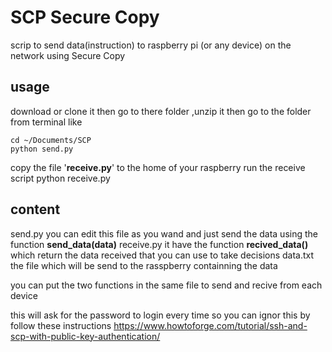 # SCP Secure Copy

scrip to send data(instruction) to raspberry pi (or any device) on the  network using Secure Copy

## usage

download or clone it then go to there folder ,unzip it then go to the folder from terminal like

    cd ~/Documents/SCP
    python send.py

copy the file '**receive.py**' to the home of your raspberry
run the receive script
    python receive.py

## content

send.py you can edit this file as you wand and just send the data using the function **send_data(data)**
receive.py it have the function **recived_data()** which return the data received that you can use to take decisions 
data.txt the file which will be send to the rasspberry containning the data

you can put the two functions in the same file to send and recive from each device

this will ask for the password to login every time so you can ignor this by follow these instructions
https://www.howtoforge.com/tutorial/ssh-and-scp-with-public-key-authentication/

